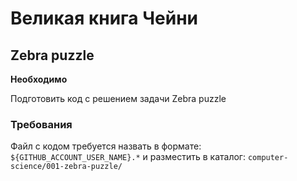 # Великая книга Чейни

## Zebra puzzle

**Необходимо**

Подготовить код с решением задачи Zebra puzzle

### Требования

Файл с кодом требуется назвать в формате: `${GITHUB_ACCOUNT_USER_NAME}.*` и разместить в каталог: `computer-science/001-zebra-puzzle/`
